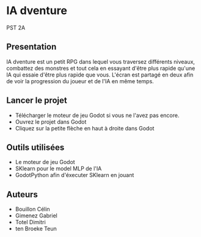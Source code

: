 # IA dventure

PST 2A


## Presentation

IA dventure est un petit RPG dans lequel vous traversez différents niveaux, combattez des monstres et tout cela en essayant d'être plus rapide qu'une IA qui essaie d'être plus rapide que vous.
L'écran est partagé en deux afin de voir la progression du joueur et de l'IA en même temps.

## Lancer le projet

* Télécharger le moteur de jeu Godot si vous ne l'avez pas encore.
* Ouvrez le projet dans Godot
* Cliquez sur la petite flèche en haut à droite dans Godot

## Outils utilisées

* Le moteur de jeu Godot
* SKlearn pour le model MLP de l'IA
* GodotPython afin d'éxecuter SKlearn en jouant

## Auteurs

* Bouillon Célin
* Gimenez Gabriel
* Totel Dimitri
* ten Broeke Teun